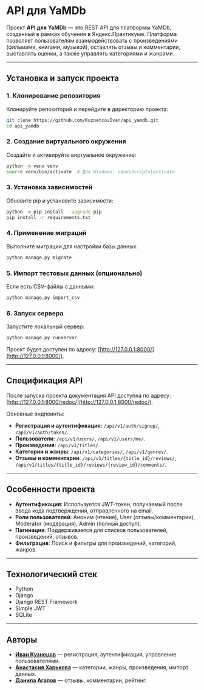 # API для YaMDb

Проект **API для YaMDb** — это REST API для платформы YaMDb, созданный в рамках обучения в Яндекс.Практикуме. Платформа позволяет пользователям взаимодействовать с произведениями (фильмами, книгами, музыкой), оставлять отзывы и комментарии, выставлять оценки, а также управлять категориями и жанрами.

---

## Установка и запуск проекта

### 1. Клонирование репозитория
Клонируйте репозиторий и перейдите в директорию проекта:
```bash
git clone https://github.com/KuznetcovIvan/api_yamdb.git
cd api_yamdb
```

### 2. Создание виртуального окружения
Создайте и активируйте виртуальное окружение:
```bash
python -m venv venv
source venv/bin/activate  # Для Windows: venv\Scripts\activate
```

### 3. Установка зависимостей
Обновите pip и установите зависимости:
```bash
python -m pip install --upgrade pip
pip install -r requirements.txt
```

### 4. Применение миграций
Выполните миграции для настройки базы данных:
```bash
python manage.py migrate
```

### 5. Импорт тестовых данных (опционально)
Если есть CSV-файлы с данными:
```bash
python manage.py import_csv
```

### 6. Запуск сервера
Запустите локальный сервер:
```bash
python manage.py runserver
```

Проект будет доступен по адресу: [http://127.0.0.1:8000/](http://127.0.0.1:8000/).

---

## Спецификация API

После запуска проекта документация API доступна по адресу: [http://127.0.0.1:8000/redoc/](http://127.0.0.1:8000/redoc/).

Основные эндпоинты:
- **Регистрация и аутентификация**: `/api/v1/auth/signup/`, `/api/v1/auth/token/`.
- **Пользователи**: `/api/v1/users/`, `/api/v1/users/me/`.
- **Произведения**: `/api/v1/titles/`.
- **Категории и жанры**: `/api/v1/categories/`, `/api/v1/genres/`.
- **Отзывы и комментарии**: `/api/v1/titles/{title_id}/reviews/`, `/api/v1/titles/{title_id}/reviews/{review_id}/comments/`.

---

## Особенности проекта

- **Аутентификация**: Используется JWT-токен, получаемый после ввода кода подтверждения, отправленного на email.
- **Роли пользователей**: Аноним (чтение), User (отзывы/комментарии), Moderator (модерация), Admin (полный доступ).
- **Пагинация**: Поддерживается для списков пользователей, произведений, отзывов.
- **Фильтрация**: Поиск и фильтры для произведений, категорий, жанров.

---

## Технологический стек

- Python
- Django
- Django REST Framework
- Simple JWT
- SQLite

---

## Авторы

- **[Иван Кузнецов](https://github.com/KuznetcovIvan)** — регистрация, аутентификация, управление пользователями.
- **[Анастасия Харькова](https://github.com/AVKharkova)** — категории, жанры, произведения, импорт данных.
- **[Данила Агапов](https://github.com/Dan3278)** — отзывы, комментарии, рейтинг.
